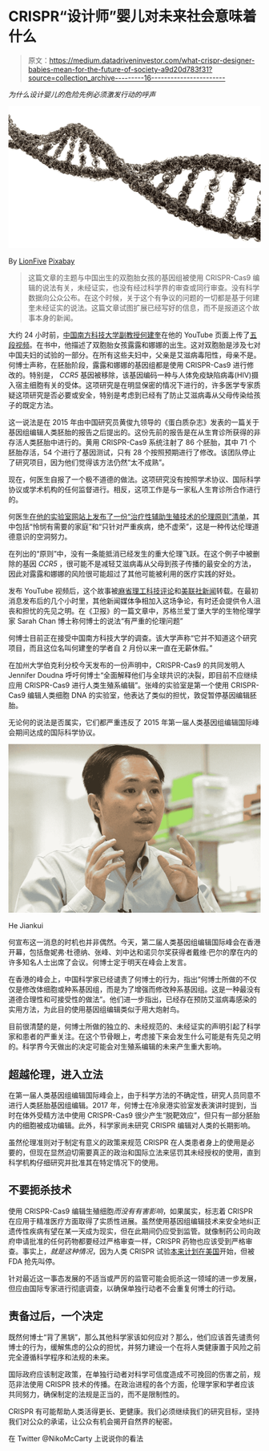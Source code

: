 # CRISPR“设计师”婴儿对未来社会意味着什么

> 原文：<https://medium.datadriveninvestor.com/what-crispr-designer-babies-mean-for-the-future-of-society-a9d20d783f31?source=collection_archive---------16----------------------->

*为什么设计婴儿的危险先例必须激发行动的呼声*

![](img/f1a429c225f6a8873122b96bd5d5effb.png)

By [LionFive](https://pixabay.com/en/users/LionFive-6666742/) [Pixabay](https://medium.com/u/a640208c527a?source=post_page-----a9d20d783f31--------------------------------)

> 这篇文章的主题与中国出生的双胞胎女孩的基因组被使用 CRISPR-Cas9 编辑的说法有关，未经证实，也没有经过科学界的审查或同行审查。没有科学数据向公众公布。在这个时候，关于这个有争议的问题的一切都是基于何建奎未经证实的说法。这篇文章试图扩展已经写好的信息，而不是报道这个故事本身的新闻。

大约 24 小时前，[中国南方科技大学副教授何建奎](http://www.sustc-genome.org.cn/for_public.html)在他的 YouTube 页面上传了[五段视频](https://www.youtube.com/channel/UCn_Elifynj3LrubPKHXecwQ)。在书中，他描述了双胞胎女孩露露和娜娜的出生。这对双胞胎是涉及七对中国夫妇的试验的一部分。在所有这些夫妇中，父亲是艾滋病毒阳性，母亲不是。何博士声称，在胚胎阶段，露露和娜娜的基因组都是使用 CRISPR-Cas9 进行修改的。特别是， *CCR5* 基因被移除，该基因编码一种与人体免疫缺陷病毒(HIV)摄入宿主细胞有关的受体。这项研究是在明显保密的情况下进行的，许多医学专家质疑这项研究是否必要或安全，特别是考虑到已经有了防止艾滋病毒从父母传染给孩子的既定方法。

这一说法是在 2015 年由中国研究员黄俊九领导的《蛋白质杂志》发表的一篇关于基因组编辑人类胚胎的报告之后提出的。这份先前的报告是在从生育诊所获得的非存活人类胚胎中进行的。黄用 CRISPR-Cas9 系统注射了 86 个胚胎，其中 71 个胚胎存活，54 个进行了基因测试，只有 28 个按照预期进行了修改。该团队停止了研究项目，因为他们觉得该方法仍然“太不成熟”。

现在，何医生自报了一个极不道德的做法。这项研究没有按照学术协议、国际科学协议或学术机构的任何监督进行。相反，这项工作是与一家私人生育诊所合作进行的。

何医生[在他的实验室网站上发布了一份“治疗性辅助生殖技术的伦理原则”清单](http://www.sustc-genome.org.cn/for_public.html)，其中包括“怜悯有需要的家庭”和“只针对严重疾病，绝不虚荣”，这是一种传达伦理道德意识的空洞努力。

在列出的“原则”中，没有一条能抵消已经发生的重大伦理飞跃。在这个例子中被删除的基因 *CCR5* ，很可能不是减轻艾滋病毒从父母到孩子传播的最安全的方法，因此对露露和娜娜的风险很可能超过了其他可能被利用的医疗实践的好处。

发布 YouTube 视频后，这个故事被[麻省理工科技评论](https://medium.com/u/defe73a9b0ba?source=post_page-----a9d20d783f31--------------------------------)和[美联社新闻](https://apnews.com/4997bb7aa36c45449b488e19ac83e86d?utm_content=buffer3dee8&utm_medium=social&utm_source=twitter.com&utm_campaign=buffer)转载。在最初消息发布后的几个小时里，其他新闻媒体争相加入这场争论，有时还会提供令人沮丧和担忧的先见之明。在《卫报》的一篇文章中，苏格兰爱丁堡大学的生物伦理学家 Sarah Chan 博士称何博士的说法“有严重的伦理问题”

何博士目前正在接受中国南方科技大学的调查。该大学声称“它并不知道这个研究项目，而且这位名叫何建奎的学者自 2 月份以来一直在无薪休假。”

在加州大学伯克利分校今天发布的一份声明中，CRISPR-Cas9 的共同发明人 Jennifer Doudna 呼吁何博士“全面解释他们与全球共识的决裂，即目前不应继续应用 CRISPR-Cas9 进行人类生殖系编辑”。张峰的实验室是第一个使用 CRISPR-Cas9 编辑人类细胞 DNA 的实验室，他表达了类似的担忧，敦促暂停基因编辑胚胎。

无论何的说法是否属实，它们都严重违反了 2015 年第一届人类基因组编辑国际峰会期间达成的国际科学协议。

![](img/5af596d0d60a7f6675d50d7c7d221da9.png)

He Jiankui

何宣布这一消息的时机也并非偶然。今天，第二届人类基因组编辑国际峰会在香港开幕，包括詹妮弗·杜德纳、张峰、刘中达和诺贝尔奖获得者戴维·巴尔的摩在内的许多知名人士出席了会议。何博士定于明天在峰会上发言。

在香港的峰会上，中国科学家已经谴责了何博士的行为，指出“何博士所做的不仅仅是修改体细胞或种系基因组，而是为了增强而修改种系基因组。这是一种最没有道德合理性和可接受性的做法”。他们进一步指出，已经存在预防艾滋病毒感染的实用方法，为此目的使用基因组编辑类似于用大炮射鸟。

目前很清楚的是，何博士所做的独立的、未经规范的、未经证实的声明引起了科学家和患者的严重关注。在这个节骨眼上，考虑接下来会发生什么可能是有先见之明的。科学界今天做出的决定可能会对生殖系编辑的未来产生重大影响。

## **超越伦理，进入立法**

在第一届人类基因组编辑国际峰会上，由于科学方法的不确定性，研究人员同意不进行人类胚胎基因组编辑。2017 年，何博士在冷泉港实验室发表演讲时提到，当时在体外受精方法中使用 CRISPR-Cas9 很少产生“脱靶效应”，但只有一部分胚胎内的细胞被成功编辑。此外，科学家尚未研究 CRISPR 编辑对人类的长期影响。

虽然伦理准则对于制定有意义的政策来规范 CRISPR 在人类患者身上的使用是必要的，但现在显然迫切需要真正的政治和国际立法来惩罚其未经授权的使用，直到科学机构仔细研究并批准其在特定情况下的使用。

## 不要扼杀技术

使用 CRISPR-Cas9 编辑生殖细胞*而没有有害影响*，如果属实，标志着 CRISPR 在应用于精准医疗方面取得了实质性进展。虽然使用基因组编辑技术来安全地纠正遗传性疾病有望在某一天成为现实，但在此期间仍应受到监管。就像制药公司向政府申请批准的任何药物都要经过严格审查一样，CRISPR 药物也应该受到严格审查。事实上，*就是这种情况*，因为人类 CRISPR 试验[本来计划在美国](https://futurism.com/human-crispr-trial-fda-stops)开始，但被 FDA 抢先叫停。

针对最近这一事态发展的不适当或严厉的监管可能会扼杀这一领域的进一步发展，但应由国际专家进行彻底调查，以确保单独行动者不会重复何博士的行动。

## **责备过后，一个决定**

既然何博士“背了黑锅”，那么其他科学家该如何应对？那么，他们应该首先谴责何博士的行为，缓解焦虑的公众的担忧，并努力建设一个在将人类健康置于风险之前完全遵循科学程序和法规的未来。

国际政府应该制定政策，在单独行动者对科学可信度造成不可挽回的伤害之前，规范非法使用 CRISPR 技术的传播。在政治进程的各个方面，伦理学家和学者应该共同努力，确保制定的法规是正当的，而不是限制性的。

CRISPR 有可能帮助人类活得更长、更健康。我们必须继续我们的研究目标，坚持我们对公众的承诺，让公众有机会揭开自然界的秘密。

在 Twitter @NikoMcCarty 上说说你的看法